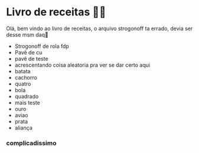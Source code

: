 # Livro de receitas :man_cook:

Olá, bem vindo ao livro de receitas, o arquivo strogonoff ta errado, devia ser desse msm daq:wave:

- Strogonoff de rola fdp
- Pavê de cu
- pavê de teste
- acrescentando coisa aleatoria pra ver se dar certo aqui
- batata
- cachorro
- quatro
- bola
- quadrado
- mais teste
- ouro
- aviao
- prata
- aliança

### complicadissimo

